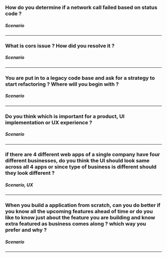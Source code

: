 ### How do you determine if a network call failed based on status code ?

##### Scenario

---

### What is cors issue ? How did you resolve it ?

##### Scenario

---

### You are put in to a legacy code base and ask for a strategy to start refactoring ? Where will you begin with ?

##### Scenario

---

### Do you think which is important for a product, UI implementation or UX experience ?

##### Scenario

---

### if there are 4 different web apps of a single company have four different businesses, do you think the UI should look same across all 4 apps or since type of business is different should they look different ?

##### Scenario, UX

---

### When you build a application from scratch, can you do better if you know all the upcoming features ahead of time or do you like to know just about the feature you are building and know extra featured as business comes along ? which way you prefer and why ?

##### Scenario

---
